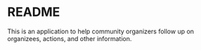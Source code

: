 # README

This is an application to help community organizers follow up on organizees, actions, and other information. 


